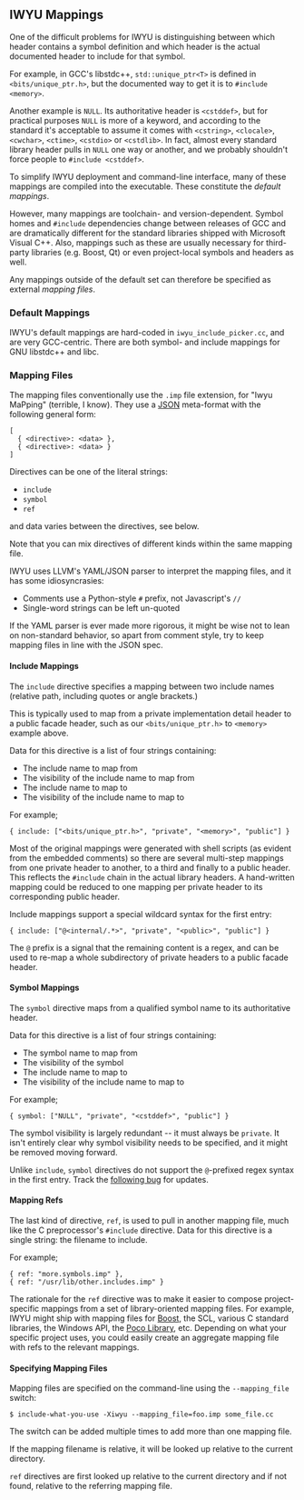 ## IWYU Mappings ##

One of the difficult problems for IWYU is distinguishing between which header contains a symbol definition and which header is the actual documented header to include for that symbol.

For example, in GCC's libstdc++, `std::unique_ptr<T>` is defined in `<bits/unique_ptr.h>`, but the documented way to get it is to `#include <memory>`.

Another example is `NULL`. Its authoritative header is `<cstddef>`, but for practical purposes `NULL` is more of a keyword, and according to the standard it's acceptable to assume it comes with `<cstring>`, `<clocale>`, `<cwchar>`, `<ctime>`, `<cstdio>` or `<cstdlib>`. In fact, almost every standard library header pulls in `NULL` one way or another, and we probably shouldn't force people to `#include <cstddef>`.

To simplify IWYU deployment and command-line interface, many of these mappings are compiled into the executable. These constitute the *default mappings*.

However, many mappings are toolchain- and version-dependent. Symbol homes and `#include` dependencies change between releases of GCC and are dramatically different for the standard libraries shipped with Microsoft Visual C++. Also, mappings such as these are usually necessary for third-party libraries (e.g. Boost, Qt) or even project-local symbols and headers as well.

Any mappings outside of the default set can therefore be specified as external *mapping files*.


### Default Mappings ###

IWYU's default mappings are hard-coded in `iwyu_include_picker.cc`, and are very GCC-centric. There are both symbol- and include mappings for GNU libstdc++ and libc.


### Mapping Files ###

The mapping files conventionally use the `.imp` file extension, for "Iwyu MaPping" (terrible, I know). They use a [JSON](http://json.org/) meta-format with the following general form:

    [
      { <directive>: <data> },
      { <directive>: <data> }
    ]

Directives can be one of the literal strings:

  * `include`
  * `symbol`
  * `ref`

and data varies between the directives, see below.

Note that you can mix directives of different kinds within the same mapping file.

IWYU uses LLVM's YAML/JSON parser to interpret the mapping files, and it has some idiosyncrasies:

  * Comments use a Python-style `#` prefix, not Javascript's `//`
  * Single-word strings can be left un-quoted

If the YAML parser is ever made more rigorous, it might be wise not to lean on non-standard behavior, so apart from comment style, try to keep mapping files in line with the JSON spec.


#### Include Mappings ####

The `include` directive specifies a mapping between two include names (relative path, including quotes or angle brackets.)

This is typically used to map from a private implementation detail header to a public facade header, such as our `<bits/unique_ptr.h>` to `<memory>` example above.

Data for this directive is a list of four strings containing:

  * The include name to map from
  * The visibility of the include name to map from
  * The include name to map to
  * The visibility of the include name to map to

For example;

    { include: ["<bits/unique_ptr.h>", "private", "<memory>", "public"] }

Most of the original mappings were generated with shell scripts (as evident from the embedded comments) so there are several multi-step mappings from one private header to another, to a third and finally to a public header. This reflects the `#include` chain in the actual library headers. A hand-written mapping could be reduced to one mapping per private header to its corresponding public header.

Include mappings support a special wildcard syntax for the first entry:

    { include: ["@<internal/.*>", "private", "<public>", "public"] }

The `@` prefix is a signal that the remaining content is a regex, and can be used to re-map a whole subdirectory of private headers to a public facade header.


#### Symbol Mappings ####

The `symbol` directive maps from a qualified symbol name to its authoritative header.

Data for this directive is a list of four strings containing:

  * The symbol name to map from
  * The visibility of the symbol
  * The include name to map to
  * The visibility of the include name to map to

For example;

    { symbol: ["NULL", "private", "<cstddef>", "public"] }

The symbol visibility is largely redundant -- it must always be `private`. It isn't entirely clear why symbol visibility needs to be specified, and it might be removed moving forward.

Unlike `include`, `symbol` directives do not support the `@`-prefixed regex syntax in the first entry. Track the [following bug](https://github.com/include-what-you-use/include-what-you-use/issues/233) for updates.


#### Mapping Refs ####

The last kind of directive, `ref`, is used to pull in another mapping file, much like the C preprocessor's `#include` directive. Data for this directive is a single string: the filename to include.

For example;

    { ref: "more.symbols.imp" },
    { ref: "/usr/lib/other.includes.imp" }

The rationale for the `ref` directive was to make it easier to compose project-specific mappings from a set of library-oriented mapping files. For example, IWYU might ship with mapping files for [Boost](http://www.boost.org), the SCL, various C standard libraries, the Windows API, the [Poco Library](http://pocoproject.org), etc. Depending on what your specific project uses, you could easily create an aggregate mapping file with refs to the relevant mappings.


#### Specifying Mapping Files ####

Mapping files are specified on the command-line using the `--mapping_file` switch:

    $ include-what-you-use -Xiwyu --mapping_file=foo.imp some_file.cc

The switch can be added multiple times to add more than one mapping file.

If the mapping filename is relative, it will be looked up relative to the current directory.

`ref` directives are first looked up relative to the current directory and if not found, relative to the referring mapping file.
